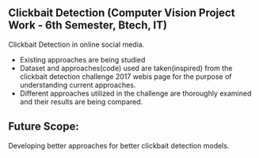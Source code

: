 ## Clickbait Detection (Computer Vision Project Work - 6th Semester, Btech, IT)
Clickbait Detection in online social media.
- Existing approaches are being studied
- Dataset and approaches(code) used are taken(inspired) from the clickbait detection challenge 2017 webis page for the purpose of understanding current approaches. 
- Different approaches utilized in the challenge are thoroughly examined and their results are being compared.

  
## Future Scope:
Developing better approaches for better clickbait detection models.

